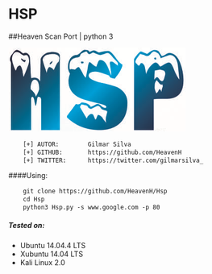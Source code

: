 # HSP
##Heaven Scan Port | python 3

![logo](logo.png)

```
    [+] AUTOR:        Gilmar Silva
    [+] GITHUB:       https://github.com/HeavenH
    [+] TWITTER:      https://twitter.com/gilmarsilva_
```

####Using:
```
    git clone https://github.com/HeavenH/Hsp
    cd Hsp
    python3 Hsp.py -s www.google.com -p 80
```

##### Tested on:

* Ubuntu 14.04.4 LTS
* Xubuntu 14.04 LTS
* Kali Linux 2.0
